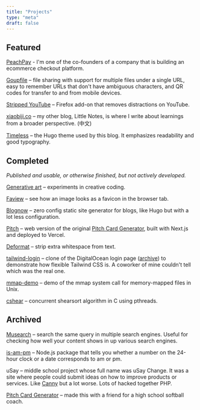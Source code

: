 ```yaml
---
title: "Projects"
type: "meta"
draft: false
---
```


## Featured

[PeachPay](https://peachpay.app) - I'm one of the co-founders of a company that is building an ecommerce checkout platform.

[Goupfile](https://goupfile.johnjago.com) – file sharing with support for multiple files under a single URL, easy to remember URLs that don't have ambiguous characters, and QR codes for transfer to and from mobile devices.

[Stripped YouTube](https://addons.mozilla.org/en-US/firefox/addon/stripped-youtube/) – Firefox add-on that removes distractions on YouTube.

[xiaobiji.co](https://xiaobiji.co/) – my other blog, Little Notes, is where I write about learnings from a broader perspective. (中文)

[Timeless](https://github.com/johnjago/timeless) – the Hugo theme used by this blog. It emphasizes readability and good typography.

## Completed

*Published and usable, or otherwise finished, but not actively developed.*

[Generative art](https://github.com/undostudio/generative-art#generative-art--undostudio) – experiments in creative coding.

[Faview](https://faview.johnjago.com) – see how an image looks as a favicon in the browser tab.

[Blognow](https://github.com/johnjago/blognow) – zero config static site generator for blogs, like Hugo but with a lot less configuration.

[Pitch](https://pitch-iota.vercel.app/) – web version of the original [Pitch Card Generator](projects#deprecated), built with Next.js and deployed to Vercel.

[Deformat](https://deformat.johnjago.com) – strip extra whitespace from text.

[tailwind-login](https://johnjago.github.io/tailwind-login/) – clone of the DigitalOcean login page ([archive](http://web.archive.org/web/20190113042309/https://cloud.digitalocean.com/login)) to demonstrate how flexible Tailwind CSS is. A coworker of mine couldn't tell which was the real one.

[mmap-demo](https://github.com/johnjago/mmap-demo) – demo of the mmap system call for memory-mapped files in Unix.

[cshear](https://github.com/johnjago/cshear) – concurrent shearsort algorithm in C using pthreads.

## Archived

[Musearch](https://github.com/johnjago/musearch) – search the same query in multiple search engines. Useful for checking how well your content shows in up various search engines.

[is-am-pm](https://www.npmjs.com/package/is-am-pm) – Node.js package that tells you whether a number on the 24-hour clock or a date corresponds to am or pm.

uSay – middle school project whose full name was uSay Change. It was a site where people could submit ideas on how to improve products or services. Like [Canny](https://canny.io/) but a lot worse. Lots of hacked together PHP.

[Pitch Card Generator](https://github.com/johnjago/pitch-card-generator) – made this with a friend for a high school softball coach.
